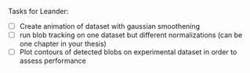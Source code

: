 Tasks for Leander:

  - [ ] Create animation of dataset with gaussian smoothening 
  - [ ] run blob tracking on one dataset but different normalizations (can be one chapter in your thesis)
  - [ ] Plot contours of detected blobs on experimental dataset in order to assess performance 
